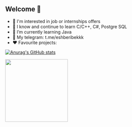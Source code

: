 ## Welcome 👋

- 🔭 I'm interested in job or internships offers
- 🧠 I know and continue to learn C/C++, C#, Postgre SQL
- 🌱 I’m currently learning Java
- 🔭 My telegram: t.me/eshberibekkk
- ❤️ Favourite projects: 

[![Anurag's GitHub stats](https://github-readme-stats.vercel.app/api?username=GeorgiyVarakin)](https://github.com/anuraghazra/github-readme-stats)

<a href="https://github.com/anuraghazra/convoychat">
  <img height=200 align="center" src="https://github-readme-stats.vercel.app/api/top-langs?username=GeorgiyVarakin&layout=donut&langs_count=8&theme=tokyonight&card_width=320" />
</a>
